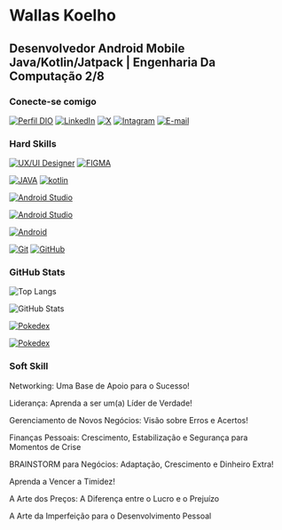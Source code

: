 <!DOCTYPE HTML>
<html lang="pt=br">
  <h1>Wallas Koelho</h1>
  
  <h2>Desenvolvedor Android Mobile Java/Kotlin/Jatpack | Engenharia Da Computação 2/8</h2>

  <h3>Conecte-se comigo</h3>

  
[![Perfil DIO](https://img.shields.io/badge/-Meu%20Perfil%20na%20DIO.ME-000?style=for-the-badge)](https://www.dio.me/users/cbw_coelho)
[![LinkedIn](https://img.shields.io/badge/-LinkedIn-30A3DC?style=for-the-badge&logo=linkedin&logoColor=fff)](https://www.linkedin.com/in/wallas-koelho/)
[![X](https://img.shields.io/badge/-twitter-000?style=for-the-badge&logo=x&logoColor=fffff)](https://twitter.com/wallaskoelho)
[![Intagram](https://img.shields.io/badge/-Instagram-DD2A7B?style=for-the-badge&logo=instagram&logoColor=fff)](https://www.instagram.com/wallaskoelho_dev/)
[![E-mail](https://img.shields.io/badge/-Email-E94D5F?style=for-the-badge&logo=gmail&logoColor=fff)](mailto:cbw.coelho@gmail.com)


 <h3> Hard Skills </h3>


[![UX/UI Designer](https://img.shields.io/badge/UX/UI%20Designer-%23E34F26.svg?style=for-the-badge&logo=UX/UI&logoColor=fff)](https://hermes.dio.me/certificates/ZYOOBXTY.pdf)
[![FIGMA](https://img.shields.io/badge/figma-%23F24E1E?style=for-the-badge&logo=figma&logoColor=fff)](https://www.dio.me/certificate/CAFF7065/share)

[![JAVA](https://img.shields.io/badge/-Java-007396?style=for-the-badge&logo=java&logoColor=white&labelColor=007396)](https://www.java.com)
[![kotlin](https://img.shields.io/badge/kotlin-%237F52FF.svg?style=for-the-badge&logo=kotlin&logoColor=white)](https///://www.klotin.com)

[![Android Studio](https://img.shields.io/badge/android_studio-3DDC84?style=for-the-badge&logo=android-studio&logoColor=4285F4)](https://developer.android.com/studio)

<a href="https://developer.android.com/studio" target="_blank" rel="noopener noreferrer">
  <img src="https://img.shields.io/badge/android_studio-3DDC84?style=for-the-badge&logo=android-studio&logoColor=4285F4" alt="Android Studio">
</a>


[![Android](https://img.shields.io/badge/android-3DDC84?style=for-the-badge&logo=android&logoColor=000)](https://www.android.com)


[![Git](https://img.shields.io/badge/Git-fb503b?style=for-the-badge&logo=git&logoColor=fff)](https://git-scm.com/)
[![GitHub](https://img.shields.io/badge/GitHub-171515?style=for-the-badge&logo=github&logoColor=fff)](https://github.com/wallaskoelho/)


 <h3>GitHub Stats</h3> 

![Top Langs](https://github-readme-stats-git-masterrstaa-rickstaa.vercel.app/api/top-langs/?username=wallaskoelho&layout=pie&bg_color=000&border_color=30A3DC&title_color=E94D5F&text_color=FFF)


![GitHub Stats](https://github-readme-stats.vercel.app/api?username=wallaskoelho&theme=transparent&bg_color=000&border_color=30A3DC&show_icons=true&icon_color=79FF97&title_color=E94D5F&text_color=FFF)


[![Pokedex](https://github-readme-stats.vercel.app/api/pin/?username=wallaskoelho&repo=DIO-js-developer-pokedex)](https://github.com/wallaskoelho/DIO-js-developer-pokedex)


[![Pokedex](https://github-readme-stats.vercel.app/api/pin/?username=wallaskoelho&repo=DIO-js-developer-pokedex)](https://github.com/wallaskoelho/DIO-js-developer-pokedex)




 <h3>Soft Skill</h3> 

Networking: Uma Base de Apoio para o Sucesso!

Liderança: Aprenda a ser um(a) Líder de Verdade!

Gerenciamento de Novos Negócios: Visão sobre Erros e Acertos!

Finanças Pessoais: Crescimento, Estabilização e Segurança para Momentos de Crise

BRAINSTORM para Negócios: Adaptação, Crescimento e Dinheiro Extra!

Aprenda a Vencer a Timidez!

A Arte dos Preços: A Diferença entre o Lucro e o Prejuízo

A Arte da Imperfeição para o Desenvolvimento Pessoal

  
</html>


















